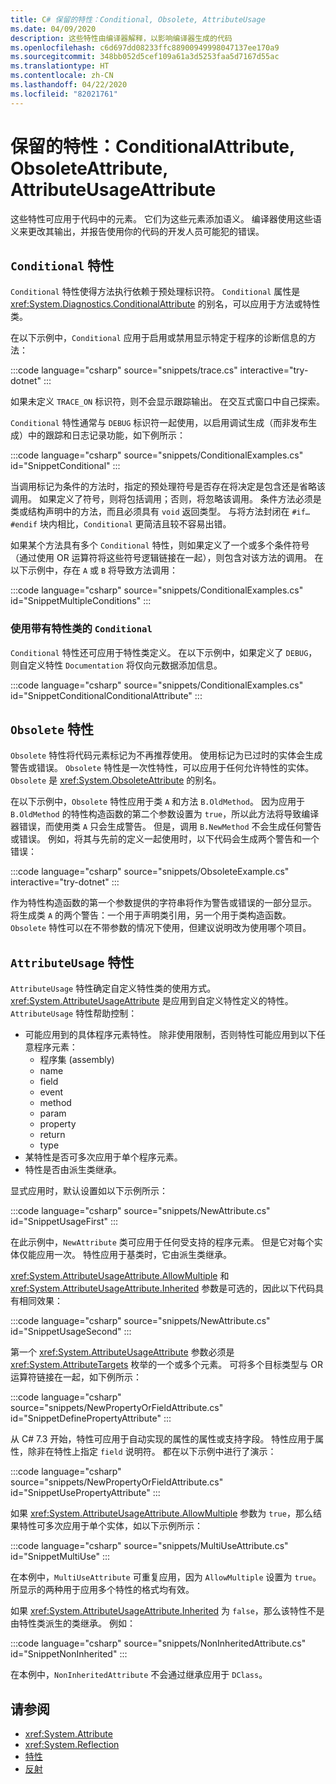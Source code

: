 ```yaml
---
title: C# 保留的特性：Conditional, Obsolete, AttributeUsage
ms.date: 04/09/2020
description: 这些特性由编译器解释，以影响编译器生成的代码
ms.openlocfilehash: c6d697dd08233ffc88900949998047137ee170a9
ms.sourcegitcommit: 348bb052d5cef109a61a3d5253faa5d7167d55ac
ms.translationtype: HT
ms.contentlocale: zh-CN
ms.lasthandoff: 04/22/2020
ms.locfileid: "82021761"
---
```

# <a name="reserved-attributes-conditionalattribute-obsoleteattribute-attributeusageattribute"></a>保留的特性：ConditionalAttribute, ObsoleteAttribute, AttributeUsageAttribute

这些特性可应用于代码中的元素。 它们为这些元素添加语义。 编译器使用这些语义来更改其输出，并报告使用你的代码的开发人员可能犯的错误。

## <a name="conditional-attribute"></a>`Conditional` 特性

`Conditional` 特性使得方法执行依赖于预处理标识符。 `Conditional` 属性是 <xref:System.Diagnostics.ConditionalAttribute> 的别名，可以应用于方法或特性类。

在以下示例中，`Conditional` 应用于启用或禁用显示特定于程序的诊断信息的方法：

:::code language="csharp" source="snippets/trace.cs" interactive="try-dotnet" :::

如果未定义 `TRACE_ON` 标识符，则不会显示跟踪输出。 在交互式窗口中自己探索。

`Conditional` 特性通常与 `DEBUG` 标识符一起使用，以启用调试生成（而非发布生成）中的跟踪和日志记录功能，如下例所示：

:::code language="csharp" source="snippets/ConditionalExamples.cs" id="SnippetConditional" :::

当调用标记为条件的方法时，指定的预处理符号是否存在将决定是包含还是省略该调用。 如果定义了符号，则将包括调用；否则，将忽略该调用。 条件方法必须是类或结构声明中的方法，而且必须具有 `void` 返回类型。 与将方法封闭在 `#if…#endif` 块内相比，`Conditional` 更简洁且较不容易出错。

如果某个方法具有多个 `Conditional` 特性，则如果定义了一个或多个条件符号（通过使用 OR 运算符将这些符号逻辑链接在一起），则包含对该方法的调用。 在以下示例中，存在 `A` 或 `B` 将导致方法调用：

:::code language="csharp" source="snippets/ConditionalExamples.cs" id="SnippetMultipleConditions" :::

### <a name="using-conditional-with-attribute-classes"></a>使用带有特性类的 `Conditional`

`Conditional` 特性还可应用于特性类定义。 在以下示例中，如果定义了 `DEBUG`，则自定义特性 `Documentation` 将仅向元数据添加信息。

:::code language="csharp" source="snippets/ConditionalExamples.cs" id="SnippetConditionalConditionalAttribute" :::

## <a name="obsolete-attribute"></a>`Obsolete` 特性

`Obsolete` 特性将代码元素标记为不再推荐使用。 使用标记为已过时的实体会生成警告或错误。 `Obsolete` 特性是一次性特性，可以应用于任何允许特性的实体。 `Obsolete` 是 <xref:System.ObsoleteAttribute> 的别名。

在以下示例中，`Obsolete` 特性应用于类 `A` 和方法 `B.OldMethod`。 因为应用于 `B.OldMethod` 的特性构造函数的第二个参数设置为 `true`，所以此方法将导致编译器错误，而使用类 `A` 只会生成警告。 但是，调用 `B.NewMethod` 不会生成任何警告或错误。 例如，将其与先前的定义一起使用时，以下代码会生成两个警告和一个错误：

:::code language="csharp" source="snippets/ObsoleteExample.cs" interactive="try-dotnet" :::

作为特性构造函数的第一个参数提供的字符串将作为警告或错误的一部分显示。 将生成类 `A` 的两个警告：一个用于声明类引用，另一个用于类构造函数。 `Obsolete` 特性可以在不带参数的情况下使用，但建议说明改为使用哪个项目。

## <a name="attributeusage-attribute"></a>`AttributeUsage` 特性

`AttributeUsage` 特性确定自定义特性类的使用方式。 <xref:System.AttributeUsageAttribute> 是应用到自定义特性定义的特性。 `AttributeUsage` 特性帮助控制：

- 可能应用到的具体程序元素特性。 除非使用限制，否则特性可能应用到以下任意程序元素：
  - 程序集 (assembly)
  - name
  - field
  - event
  - method
  - param
  - property
  - return
  - type
- 某特性是否可多次应用于单个程序元素。
- 特性是否由派生类继承。

显式应用时，默认设置如以下示例所示：

:::code language="csharp" source="snippets/NewAttribute.cs" id="SnippetUsageFirst" :::

在此示例中，`NewAttribute` 类可应用于任何受支持的程序元素。 但是它对每个实体仅能应用一次。 特性应用于基类时，它由派生类继承。

<xref:System.AttributeUsageAttribute.AllowMultiple> 和 <xref:System.AttributeUsageAttribute.Inherited> 参数是可选的，因此以下代码具有相同效果：

:::code language="csharp" source="snippets/NewAttribute.cs" id="SnippetUsageSecond" :::

第一个 <xref:System.AttributeUsageAttribute> 参数必须是 <xref:System.AttributeTargets> 枚举的一个或多个元素。 可将多个目标类型与 OR 运算符链接在一起，如下例所示：

:::code language="csharp" source="snippets/NewPropertyOrFieldAttribute.cs" id="SnippetDefinePropertyAttribute" :::

从 C# 7.3 开始，特性可应用于自动实现的属性的属性或支持字段。 特性应用于属性，除非在特性上指定 `field` 说明符。 都在以下示例中进行了演示：

:::code language="csharp" source="snippets/NewPropertyOrFieldAttribute.cs" id="SnippetUsePropertyAttribute" :::

如果 <xref:System.AttributeUsageAttribute.AllowMultiple> 参数为 `true`，那么结果特性可多次应用于单个实体，如以下示例所示：

:::code language="csharp" source="snippets/MultiUseAttribute.cs" id="SnippetMultiUse" :::

在本例中，`MultiUseAttribute` 可重复应用，因为 `AllowMultiple` 设置为 `true`。 所显示的两种用于应用多个特性的格式均有效。

如果 <xref:System.AttributeUsageAttribute.Inherited> 为 `false`，那么该特性不是由特性类派生的类继承。 例如：

:::code language="csharp" source="snippets/NonInheritedAttribute.cs" id="SnippetNonInherited" :::

在本例中，`NonInheritedAttribute` 不会通过继承应用于 `DClass`。

## <a name="see-also"></a>请参阅

- <xref:System.Attribute>
- <xref:System.Reflection>
- [特性](../../../standard/attributes/index.md)
- [反射](../../programming-guide/concepts/reflection.md)
